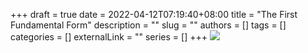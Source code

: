 +++ 
draft = true
date = 2022-04-12T07:19:40+08:00
title = "The First Fundamental Form"
description = ""
slug = ""
authors = []
tags = []
categories = []
externalLink = ""
series = []
+++
![](https://raw.githubusercontent.com/baboonSTW/Blog-img/main/202204120719237.png)